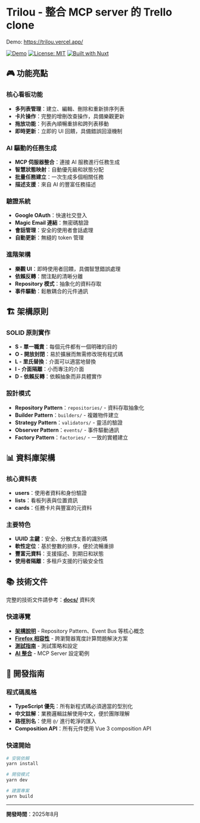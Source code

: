 # Trilou - 整合 MCP server 的 Trello clone

Demo: https://trilou.vercel.app/

[![Demo](https://img.shields.io/badge/Demo-Live-success)](https://trilou.vercel.app/)
[![License: MIT](https://img.shields.io/badge/License-MIT-blue.svg)](./LICENSE)
[![Built with Nuxt](https://img.shields.io/badge/Built%20with-Nuxt%203-00C58E.svg)](https://nuxt.com/)

## 🎮 功能亮點

### 核心看板功能

- **多列表管理**：建立、編輯、刪除和重新排序列表
- **卡片操作**：完整的增刪改查操作，具備樂觀更新
- **拖放功能**：列表內順暢重排和跨列表移動
- **即時更新**：立即的 UI 回饋，具備錯誤回滾機制

### AI 驅動的任務生成

- **MCP 伺服器整合**：連接 AI 服務進行任務生成
- **智慧狀態映射**：自動優先級和狀態分配
- **批量任務建立**：一次生成多個相關任務
- **描述支援**：來自 AI 的豐富任務描述

### 驗證系統

- **Google OAuth**：快速社交登入
- **Magic Email 連結**：無密碼驗證
- **會話管理**：安全的使用者會話處理
- **自動更新**：無縫的 token 管理

### 進階架構

- **樂觀 UI**：即時使用者回饋，具備智慧錯誤處理
- **依賴反轉**：關注點的清晰分離
- **Repository 模式**：抽象化的資料存取
- **事件驅動**：鬆散耦合的元件通訊

## 🏗️ 架構原則

### SOLID 原則實作

- **S - 單一職責**：每個元件都有一個明確的目的
- **O - 開放封閉**：易於擴展而無需修改現有程式碼
- **L - 里氏替換**：介面可以適當地替換
- **I - 介面隔離**：小而專注的介面
- **D - 依賴反轉**：依賴抽象而非具體實作

### 設計模式

- **Repository Pattern**：`repositories/` - 資料存取抽象化
- **Builder Pattern**：`builders/` - 複雜物件建立
- **Strategy Pattern**：`validators/` - 靈活的驗證
- **Observer Pattern**：`events/` - 事件驅動通訊
- **Factory Pattern**：`factories/` - 一致的實體建立

## 📊 資料庫架構

### 核心資料表

- **users**：使用者資料和身份驗證
- **lists**：看板列表與位置資訊
- **cards**：任務卡片與豐富的元資料

### 主要特色

- **UUID 主鍵**：安全、分散式友善的識別碼
- **軟性定位**：基於整數的排序，便於流暢重排
- **豐富元資料**：支援描述、到期日和狀態
- **使用者隔離**：多租戶支援的行級安全性

## 📚 技術文件

完整的技術文件請參考：**[docs/](./docs/)** 資料夾

### 快速導覽
- **[架構說明](./docs/ARCHITECTURE.md)** - Repository Pattern、Event Bus 等核心概念
- **[Firefox 相容性](./docs/firefox-compatibility.md)** - 跨瀏覽器寬度計算問題解決方案
- **[測試指南](./docs/testing.md)** - 測試策略和設定
- **[AI 整合](./docs/mcp-server-prompt-example.md)** - MCP Server 設定範例

## 🔧 開發指南

### 程式碼風格

- **TypeScript 優先**：所有新程式碼必須適當的型別化
- **中文註解**：業務邏輯註解使用中文，便於團隊理解
- **路徑別名**：使用 `@/` 進行乾淨的匯入
- **Composition API**：所有元件使用 Vue 3 composition API

### 快速開始

```bash
# 安裝依賴
yarn install

# 開發模式
yarn dev

# 建置專案
yarn build
```

---

**開發時間**：2025年8月